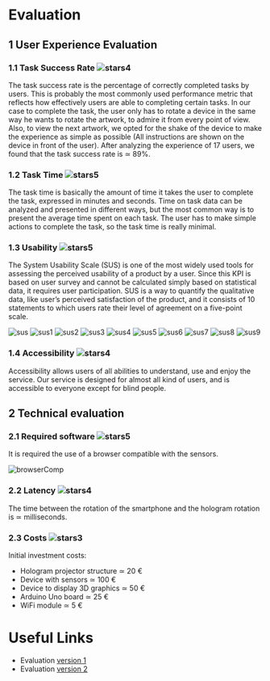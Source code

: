 # Evaluation

## 1 User Experience Evaluation

### 1.1 Task Success Rate ![stars4](/images/stars4.jpg)

The task success rate is the percentage of correctly completed tasks by users. This is probably the most commonly used performance metric that reflects how effectively users are able to completing certain tasks. In our case to complete the task, the user only has to rotate a device in the same way he wants to rotate the artwork, to admire it from every point of view. Also, to view the next artwork, we opted for the shake of the device to make the experience as simple as possible (All instructions are shown on the device in front of the user). 
After analyzing the experience of 17 users, we found that the task success rate is ≃ 89%.

### 1.2 Task Time ![stars5](/images/stars5.jpg)


The task time is basically the amount of time it takes the user to complete the task, expressed in minutes and seconds. Time on task data can be analyzed and presented in different ways, but the most common way is to present the average time spent on each task. The user has to make simple actions to complete the task, so the task time is really minimal.

### 1.3 Usability ![stars5](/images/stars5.jpg)

The System Usability Scale (SUS) is one of the most widely used tools for assessing the perceived usability of a product by a user. Since this KPI is based on user survey and cannot be calculated simply based on statistical data, it requires user participation. SUS is a way to quantify the qualitative data, like user’s perceived satisfaction of the product, and it consists of 10 statements to which users rate their level of agreement on a five-point scale.

![sus](/images/SUS.png)
![sus1](/images/SUS1.png)
![sus2](/images/SUS2.png)
![sus3](/images/SUS3.png)
![sus4](/images/SUS4.png)
![sus5](/images/SUS5.png)
![sus6](/images/SUS6.png)
![sus7](/images/SUS7.png)
![sus8](/images/SUS8.png)
![sus9](/images/SUS9.png)


### 1.4 Accessibility ![stars4](/images/stars4.jpg)


Accessibility allows users of all abilities to understand, use and enjoy the service. Our service is designed for almost all kind of users, and is accessible to everyone except for blind people.


## 2 Technical evaluation

### 2.1 Required software ![stars5](/images/stars5.jpg)

It is required the use of a browser compatible with the sensors.

![browserComp](/images/BrowserCompatibility.png)


### 2.2 Latency ![stars4](/images/stars4.jpg)

The time between the rotation of the smartphone and the hologram rotation is ≃ milliseconds.

### 2.3 Costs ![stars3](/images/stars3.jpg)

Initial investment costs:
- Hologram projector structure ≃ 20 €
- Device with sensors  ≃  100 €
- Device to display 3D graphics ≃ 50 €
- Arduino Uno board ≃ 25 €
- WiFi module ≃ 5 €


# Useful Links

- Evaluation [version 1](https://github.com/alessandromigliore/InteractiveClassicalArt/blob/master/First%20delivery/Evaluation.md)
- Evaluation [version 2](https://github.com/alessandromigliore/InteractiveClassicalArt/blob/master/Second%20delivery/Evaluation.md)
